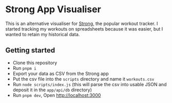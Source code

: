 # Strong App Visualiser

This is an alternative visualiser for [Strong](https://www.strong.app/), the popular workout tracker. I started tracking my workouts on spreadsheets because it was easier, but I wanted to retain my historical data. 

## Getting started

- Clone this repository
- Run `pnpm i`
- Export your data as CSV from the Strong app
- Put the csv file into the `scripts` directory and name it `workouts.csv`
- Run `node scripts/index.js` (this will parse the csv into usable JSON and deposit it in the `app/api/db` directory)
- Run `pnpm dev`, Open [http://localhost:3000](http://localhost:3000)
